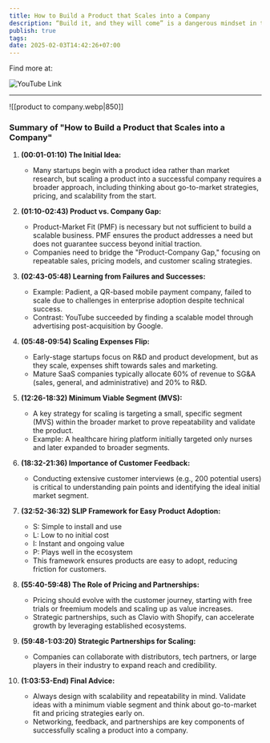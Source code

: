 ```yaml
---
title: How to Build a Product that Scales into a Company
description: “Build it, and they will come” is a dangerous mindset in the startup world. Even if you create a great product, building a successful company around it can be nuanced and challenging. In addition to product development, you need to find and prove product-market fit—then repeat and scale through sales and marketing.
publish: true
tags: 
date: 2025-02-03T14:42:26+07:00
---
```

Find more at:

![YouTube Link](https://www.youtube.com/watch?v=r-98YRAF1dY&t=47s)

---

![[product to company.webp|850]]
### **Summary of "How to Build a Product that Scales into a Company"**

1. **(00:01-01:10) The Initial Idea:**
    
    - Many startups begin with a product idea rather than market research, but scaling a product into a successful company requires a broader approach, including thinking about go-to-market strategies, pricing, and scalability from the start.
2. **(01:10-02:43) Product vs. Company Gap:**
    
    - Product-Market Fit (PMF) is necessary but not sufficient to build a scalable business. PMF ensures the product addresses a need but does not guarantee success beyond initial traction.
    - Companies need to bridge the "Product-Company Gap," focusing on repeatable sales, pricing models, and customer scaling strategies.
3. **(02:43-05:48) Learning from Failures and Successes:**
    
    - Example: Padient, a QR-based mobile payment company, failed to scale due to challenges in enterprise adoption despite technical success.
    - Contrast: YouTube succeeded by finding a scalable model through advertising post-acquisition by Google.
4. **(05:48-09:54) Scaling Expenses Flip:**
    
    - Early-stage startups focus on R&D and product development, but as they scale, expenses shift towards sales and marketing.
    - Mature SaaS companies typically allocate 60% of revenue to SG&A (sales, general, and administrative) and 20% to R&D.
5. **(12:26-18:32) Minimum Viable Segment (MVS):**
    
    - A key strategy for scaling is targeting a small, specific segment (MVS) within the broader market to prove repeatability and validate the product.
    - Example: A healthcare hiring platform initially targeted only nurses and later expanded to broader segments.
6. **(18:32-21:36) Importance of Customer Feedback:**
    
    - Conducting extensive customer interviews (e.g., 200 potential users) is critical to understanding pain points and identifying the ideal initial market segment.
7. **(32:52-36:32) SLIP Framework for Easy Product Adoption:**
    
    - S: Simple to install and use
    - L: Low to no initial cost
    - I: Instant and ongoing value
    - P: Plays well in the ecosystem
    - This framework ensures products are easy to adopt, reducing friction for customers.
8. **(55:40-59:48) The Role of Pricing and Partnerships:**
    
    - Pricing should evolve with the customer journey, starting with free trials or freemium models and scaling up as value increases.
    - Strategic partnerships, such as Clavio with Shopify, can accelerate growth by leveraging established ecosystems.
9. **(59:48-1:03:20) Strategic Partnerships for Scaling:**
    
    - Companies can collaborate with distributors, tech partners, or large players in their industry to expand reach and credibility.
10. **(1:03:53-End) Final Advice:**
    
    - Always design with scalability and repeatability in mind. Validate ideas with a minimum viable segment and think about go-to-market fit and pricing strategies early on.
    - Networking, feedback, and partnerships are key components of successfully scaling a product into a company.